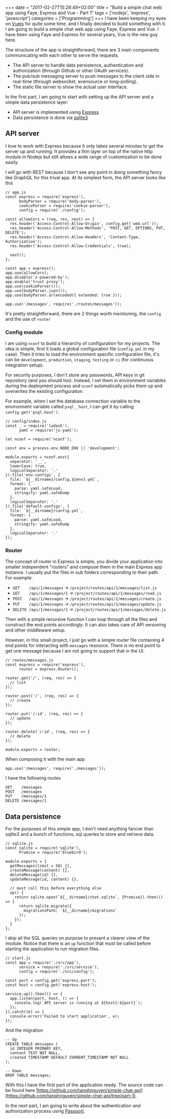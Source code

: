 +++
date = "2017-02-27T15:28:49+02:00"
title = "Build a simple chat web app using Faye, Express and Vue - Part 1"
tags = ['nodejs', 'express', 'javascript']
categories = ['Programming']
+++
I have been keeping my eyes on [Vuejs](https://vuejs.org/) for quite some time, and I finally decided to build something with it. I am going to build a simple chat web app using Faye, Express and Vue. I have been using Faye and Express for several years, Vue is the new guy here.

<!--more-->

The structure of the app is straightforward, there are 3 main components communicating with each other to serve the requests.

- The API server to handle data persistence, authentication and authorization (through Github or other OAuth services).
- The pub/sub messaging server to push messages to the client side in real-time (through websocket, evensource or long-polling).
- The static file server to show the actual user interface.

In the first part, I am going to start with setting up the API server and a simple data persistence layer:

- API server is implemented using [Express](http://expressjs.com/)
- Data persistence is done via [sqlite3](https://github.com/kriasoft/node-sqlite)

## API server
I love to work with Express because it only takes several minutes to get the server up and running. It provides a thin layer on top of the native http module in Nodejs but still allows a wide range of customization to be done easily.

I will go with REST because I don't see any point in doing something fancy like GraphQL for this trival app. At its simplest form, the API server looks like this
```
// app.js
const express = require('express'),
      bodyParser = require('body-parser'),
      cookieParser = require('cookie-parser'),
      config = require('./config');

const allowCors = (req, res, next) => {
  res.header('Access-Control-Allow-Origin', config.get('web.url'));
  res.header('Access-Control-Allow-Methods', 'POST, GET, OPTIONS, PUT, DELETE');
  res.header('Access-Control-Allow-Headers', 'Content-Type, Authorization');
  res.header('Access-Control-Allow-Credentials', true);

  next();
};

const app = express();
app.use(allowCors);
app.disable('x-powered-by');
app.enable('trust proxy');
app.use(cookieParser());
app.use(bodyParser.json());
app.use(bodyParser.urlencoded({ extended: true }));

app.use('/messages', require('./routes/messages'));
```

It's pretty straightforward, there are 2 things worth mentioning, the `config` and the use of `router`

### Config module
I am using `nconf` to build a hierarchy of configuration for my projects. The idea is simple, first it loads a global configuration file (`config.yml` in my case). Then it tries to load the environment specific configuration file, it's can be `development`, `production`, `staging`, `testing` or `ci` (for continuous integration setup).

For security purposes, I don't store any passwords, API keys in git repository (and you should too). Instead, I set them in environment variables during the deployment process and `nconf` automatically picks them up and overwrites the existing configuration.

For example, when I set the database connection variable to the environment variable called `psql__host`, I can get it by calling `config.get('psql.host')`.

```
// config/index.js
const _ = require('lodash'),
      yaml = require('js-yaml');

let nconf = require('nconf');

const env = process.env.NODE_ENV || 'development';

module.exports = nconf.env({
  separator: '__',
  lowerCase: true,
  logicalSeparator: '.'
}).file('env-configs', {
  file: `${__dirname}/config.${env}.yml`,
  format: {
    parse: yaml.safeLoad,
    stringify: yaml.safeDump
  },
  logicalSeparator: '.'
}).file('default-configs', {
  file: `${__dirname}/config.yml`,
  format: {
    parse: yaml.safeLoad,
    stringify: yaml.safeDump
  },
  logicalSeparator: '.'
});
```

### Router
The concept of router in Express is simple, you divide your application into smaller independent "routers" and compose them in the main Express app instance. I usually put the files in sub folders corresponding to their path. For example:

- `GET    /api/1/messages`   -> `/project/routes/api/1/messages/list.js`
- `GET    /api/1/messages/1` -> `/project/routes/api/1/messages/read.js`
- `POST   /api/1/messages`   -> `/project/routes/api/1/messages/create.js`
- `PUT    /api/1/messages`   -> `/project/routes/api/1/messages/update.js`
- `DELETE /api/1/messages/1` -> `/project/routes/api/1/messages/delete.js`

Then with a simple recursive function I can loop through all the files and construct the end points accordingly. It can also takes care of API versoning and other middleware setup.

However, in this small project, I just go with a simple router file containing 4 end points for interacting with `messages` resource. There is no end point to get one message because I am not going to support that in the UI.

```
// routes/messages.js
const express = require('express'),
      router = express.Router();

router.get('/', (req, res) => {
  // list
});

router.post('/', (req, res) => {
  // create
});

router.put('/:id', (req, res) => {
  // update
});

router.delete('/:id', (req, res) => {
  // delete
});

module.exports = router;
```

When composing it with the main app

```
app.use('/messages', require('./messages'));
```

I have the following routes
```
GET    /messages
POST   /messages
PUT    /messages/1
DELETE /messages/1
```

## Data persistence
For the purposes of this simple app, I don't need anything fancier than sqlite3 and a bunch of functions, sql queries to store and retrieve data.

```
// sqlite.js
const sqlite = require('sqlite'),
      Promise = require('bluebird');

module.exports = {
  getMessages(limit = 50) {},
  createMessage(content) {},
  deleteMessage(id) {},
  updateMessage(id, content) {},

  // must call this before everything else
  up() {
    return sqlite.open(`${__dirname}/chat.sqlite`, {Promise}).then(() => {
      return sqlite.migrate({
        migrationsPath: `${__dirname}/migrations`
      });
    });
  }
};
```

I skip all the SQL queries on purpose to present a clearer view of the module. Notice that there is an `up` function that must be called before starting the application to run migration files.

```
// start.js
const app = require('./src/app'),
      service = require('./src/service'),
      config = require('./src/config');

const port = config.get('express.port');
const host = config.get('express.host');

service.up().then(() => {
  app.listen(port, host, () => {
    console.log(`API server is running at ${host}:${port}`);
  });
}).catch((e) => {
  console.error('Failed to start application', e);
});
```

And the migration

```
-- Up
CREATE TABLE messages (
  id INTEGER PRIMARY KEY,
  content TEXT NOT NULL,
  created TIMESTAMP DEFAULT CURRENT_TIMESTAMP NOT NULL
);

-- Down
DROP TABLE messages;
```

With this I have the first part of the application ready. The source code can be found here [https://github.com/tanqhnguyen/simple-chat-api](https://github.com/tanqhnguyen/simple-chat-api/tree/part-1).

In the next part, I am going to write about the authentication and authorization process using [Passport](http://passportjs.org/).
